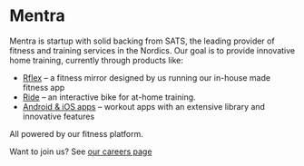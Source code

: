 # Mentra

Mentra is startup with solid backing from SATS, the leading provider of fitness and training services in the Nordics. Our goal is to provide innovative home training, currently through products like:

- [Rflex](https://mentra.co/products/rflex) – a fitness mirror designed by us running our in-house made fitness app
- [Ride](https://mentra.co/products/ride) – an interactive bike for at-home training.
- [Android & iOS apps](https://mentra.co/fitness-app) – workout apps with an extensive library and innovative features

All powered by our fitness platform.

Want to join us? See [our careers page](https://careers.mentra.co)

